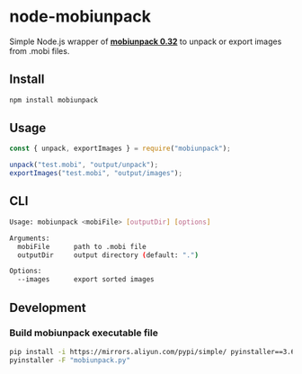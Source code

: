 # node-mobiunpack

Simple Node.js wrapper of **[mobiunpack 0.32](https://www.mobileread.com/forums/showthread.php?t=61986)** to unpack or export images from .mobi files.

## Install

```bash
npm install mobiunpack
```

## Usage

```javascript
const { unpack, exportImages } = require("mobiunpack");

unpack("test.mobi", "output/unpack");
exportImages("test.mobi", "output/images");
```

## CLI

```bash
Usage: mobiunpack <mobiFile> [outputDir] [options]

Arguments:
  mobiFile      path to .mobi file
  outputDir     output directory (default: ".")

Options:
  --images      export sorted images
```

## Development

### Build mobiunpack executable file

```bash
pip install -i https://mirrors.aliyun.com/pypi/simple/ pyinstaller==3.6
pyinstaller -F "mobiunpack.py"
```
